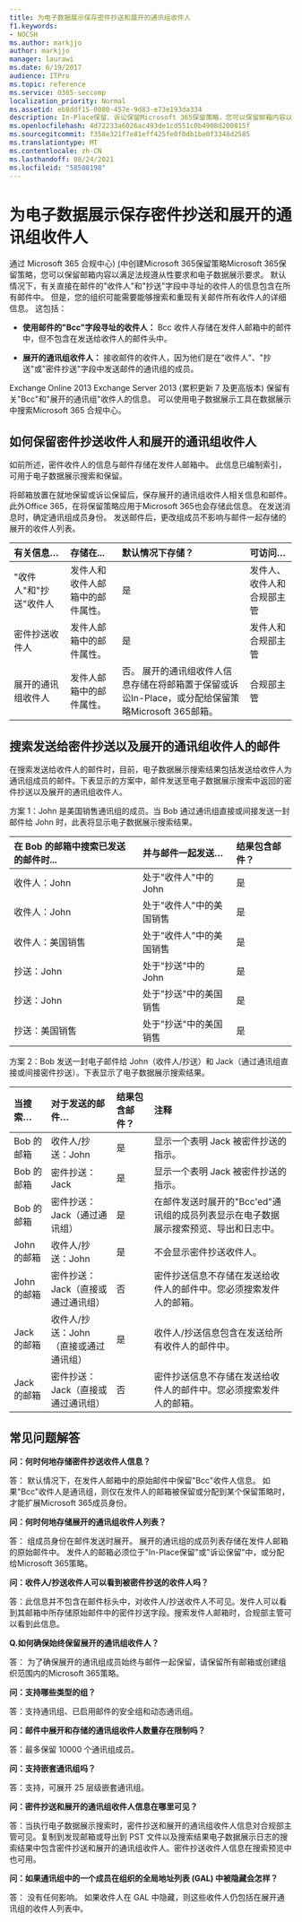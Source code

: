 ```yaml
---
title: 为电子数据展示保存密件抄送和展开的通讯组收件人
f1.keywords:
- NOCSH
ms.author: markjjo
author: markjjo
manager: laurawi
ms.date: 6/19/2017
audience: ITPro
ms.topic: reference
ms.service: O365-seccomp
localization_priority: Normal
ms.assetid: eb8ddf15-0080-457e-9d83-e73e193da334
description: In-Place保留、诉讼保留Microsoft 365保留策略，您可以保留邮箱内容以满足法规遵从性要求以及电子数据展示要求。
ms.openlocfilehash: 4d72233a6026ac493de1cd551c0b4908d200815f
ms.sourcegitcommit: f358e321f7e81eff425fe0f0db1be0f3348d2585
ms.translationtype: MT
ms.contentlocale: zh-CN
ms.lasthandoff: 08/24/2021
ms.locfileid: "58508198"
---
```

# <a name="preserve-bcc-and-expanded-distribution-group-recipients-for-ediscovery"></a>为电子数据展示保存密件抄送和展开的通讯组收件人
  
通过 Microsoft 365 合规中心) [ (](./retention.md)中创建Microsoft 365保留策略Microsoft 365保留策略，您可以保留邮箱内容以满足法规遵从性要求和电子数据展示要求。 默认情况下，有关直接在邮件的"收件人"和"抄送"字段中寻址的收件人的信息包含在所有邮件中。 但是，您的组织可能需要能够搜索和重现有关邮件所有收件人的详细信息。 这包括：
  
- **使用邮件的"Bcc"字段寻址的收件人：** Bcc 收件人存储在发件人邮箱中的邮件中，但不包含在发送给收件人的邮件头中。 
    
- **展开的通讯组收件人：** 接收邮件的收件人，因为他们是在"收件人"、"抄送"或"密件抄送"字段中发送邮件的通讯组的成员。 
    
Exchange Online 2013 Exchange Server 2013 (累积更新 7 及更高版本) 保留有关"Bcc"和"展开的通讯组"收件人的信息。 可以使用电子数据展示工具在数据展示中搜索Microsoft 365 合规中心。 
  
## <a name="how-bcc-recipients-and-expanded-distribution-group-recipients-are-preserved"></a>如何保留密件抄送收件人和展开的通讯组收件人

如前所述，密件收件人的信息与邮件存储在发件人邮箱中。 此信息已编制索引，可用于电子数据展示搜索和保留。 
  
将邮箱放置在就地保留或诉讼保留后，保存展开的通讯组收件人相关信息和邮件。 此外Office 365，在将保留策略应用于Microsoft 365也会存储此信息。 在发送消息时，确定通讯组成员身份。 发送邮件后，更改组成员不影响与邮件一起存储的展开的收件人列表。 
  
| 有关信息… | 存储在... | 默认情况下存储？ | 可访问… |
|:-----|:-----|:-----|:-----|
|"收件人"和"抄送"收件人  <br/> |发件人和收件人邮箱中的邮件属性。  <br/> |是  <br/> |发件人、收件人和合规部主管  <br/> |
|密件抄送收件人  <br/> |发件人邮箱中的邮件属性。  <br/> |是  <br/> |发件人和合规部主管  <br/> |
|展开的通讯组收件人  <br/> |发件人邮箱中的邮件属性。  <br/> |否。 展开的通讯组收件人信息存储在将邮箱置于保留或诉讼In-Place，或分配给保留策略Microsoft 365邮箱。  <br/> |合规部主管  <br/> |
   
## <a name="searching-for-messages-sent-to-bcc-and-expanded-distribution-group-recipients"></a>搜索发送给密件抄送以及展开的通讯组收件人的邮件

在搜索发送给收件人的邮件时，目前，电子数据展示搜索结果包括发送给收件人为通讯组成员的邮件。下表显示的方案中，邮件发送至电子数据展示搜索中返回的密件抄送以及展开的通讯组收件人。
  
方案 1：John 是美国销售通讯组的成员。当 Bob 通过通讯组直接或间接发送一封邮件给 John 时，此表将显示电子数据展示搜索结果。
  
| 在 Bob 的邮箱中搜索已发送的邮件时... | 并与邮件一起发送… | 结果包含邮件？ |
|:-----|:-----|:-----|
|收件人：John  <br/> |处于"收件人"中的 John  <br/> |是  <br/> |
|收件人：John  <br/> |处于"收件人"中的美国销售  <br/> |是  <br/> |
|收件人：美国销售  <br/> |处于"收件人"中的美国销售  <br/> |是  <br/> |
|抄送：John  <br/> |处于"抄送"中的 John  <br/> |是  <br/> |
|抄送：John  <br/> |处于"抄送"中的美国销售  <br/> |是  <br/> |
|抄送：美国销售  <br/> |处于"抄送"中的美国销售  <br/> |是  <br/> |
   
方案 2：Bob 发送一封电子邮件给 John（收件人/抄送）和 Jack（通过通讯组直接或间接密件抄送）。下表显示了电子数据展示搜索结果。
  
| 当搜索… | 对于发送的邮件… | 结果包含邮件？ | 注释 |
|:-----|:-----|:-----|:-----|
|Bob 的邮箱  <br/> |收件人/抄送：John  <br/> |是  <br/> |显示一个表明 Jack 被密件抄送的指示。  <br/> |
|Bob 的邮箱  <br/> |密件抄送：Jack  <br/> |是  <br/> |显示一个表明 Jack 被密件抄送的指示。  <br/> |
|Bob 的邮箱  <br/> |密件抄送：Jack（通过通讯组）  <br/> |是  <br/> |在邮件发送时展开的"Bcc'ed"通讯组的成员列表显示在电子数据展示搜索预览、导出和日志中。  <br/> |
|John 的邮箱  <br/> |收件人/抄送：John  <br/> |是  <br/> |不会显示密件抄送收件人。  <br/> |
|John 的邮箱  <br/> |密件抄送：Jack（直接或通过通讯组）  <br/> |否  <br/> |密件抄送信息不存储在发送给收件人的邮件中。您必须搜索发件人的邮箱。  <br/> |
|Jack 的邮箱  <br/> |收件人/抄送：John（直接或通过通讯组）  <br/> |是  <br/> |收件人/抄送信息包含在发送给所有收件人的邮件中。  <br/> |
|Jack 的邮箱  <br/> |密件抄送：Jack（直接或通过通讯组）  <br/> |否  <br/> |密件抄送信息不存储在发送给收件人的邮件中。您必须搜索发件人的邮箱。  <br/> |
   
## <a name="frequently-asked-questions"></a>常见问题解答

 **问：何时何地存储密件抄送收件人信息？**
  
答： 默认情况下，在发件人邮箱中的原始邮件中保留"Bcc"收件人信息。 如果"Bcc"收件人是通讯组，则仅在发件人的邮箱被保留或分配到某个保留策略时，才能扩展Microsoft 365成员身份。
  
 **问：何时何地存储展开的通讯组收件人列表？**
  
答： 组成员身份在邮件发送时展开。 展开的通讯组的成员列表存储在发件人邮箱的原始邮件中。 发件人的邮箱必须位于"In-Place保留"或"诉讼保留"中，或分配给Microsoft 365策略。
  
 **问：收件人/抄送收件人可以看到被密件抄送的收件人吗？**
  
答：此信息并不包含在邮件标头中，对收件人/抄送收件人不可见。发件人可以看到其邮箱中所存储原始邮件中的密件抄送字段。搜索发件人邮箱时，合规部主管可以看到此信息。
  
 **Q.如何确保始终保留展开的通讯组收件人？**
  
答： 为了确保展开的通讯组成员始终与邮件一起保留，请保留[](/Exchange/policy-and-compliance/holds/place-all-mailboxes-on-hold)所有邮箱或创建组织范围内的Microsoft 365策略。 
  
 **问：支持哪些类型的组？**
  
答：支持通讯组、已启用邮件的安全组和动态通讯组。 
  
 **问：邮件中展开和存储的通讯组收件人数量存在限制吗？**
  
答：最多保留 10000 个通讯组成员。
  
 **问：支持嵌套通讯组吗？**
  
答：支持，可展开 25 层级嵌套通讯组。
  
 **问：密件抄送和展开的通讯组收件人信息在哪里可见？**
  
答：当执行电子数据展示搜索时，密件抄送和展开的通讯组收件人信息对合规部主管可见。复制到发现邮箱或导出到 PST 文件以及搜索结果电子数据展示日志的搜索结果中包含密件抄送和展开的通讯组收件人。密件抄送收件人信息在搜索预览中也可用。
  
 **问：如果通讯组中的一个成员在组织的全局地址列表 (GAL) 中被隐藏会怎样？**
  
答： 没有任何影响。 如果收件人在 GAL 中隐藏，则这些收件人仍包括在展开通讯组的收件人列表中。